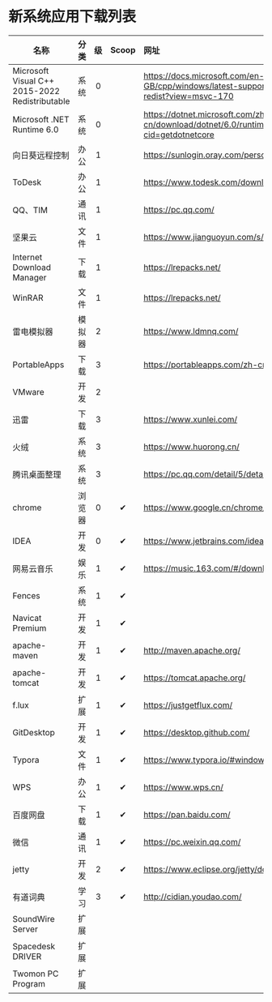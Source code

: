 # 新系统应用下载列表

| 名称                                           |  分类  |  级  | Scoop | 网址                                                         |
| ---------------------------------------------- | :----: | :--: | :---: | :----------------------------------------------------------- |
| Microsoft Visual C++ 2015-2022 Redistributable |  系统  |  0   |       | https://docs.microsoft.com/en-GB/cpp/windows/latest-supported-vc-redist?view=msvc-170 |
| Microsoft .NET Runtime 6.0                     |  系统  |  0   |       | https://dotnet.microsoft.com/zh-cn/download/dotnet/6.0/runtime?cid=getdotnetcore |
| 向日葵远程控制                                 |  办公  |  1   |       | https://sunlogin.oray.com/personal/                          |
| ToDesk                                         |  办公  |  1   |       | https://www.todesk.com/download.html                         |
| QQ、TIM                                        |  通讯  |  1   |       | https://pc.qq.com/                                           |
| 坚果云                                         |  文件  |  1   |       | https://www.jianguoyun.com/s/downloads                       |
| Internet Download Manager                      |  下载  |  1   |       | https://lrepacks.net/                                        |
| WinRAR                                         |  文件  |  1   |       | https://lrepacks.net/                                        |
| 雷电模拟器                                     | 模拟器 |  2   |       | https://www.ldmnq.com/                                       |
| PortableApps                                   |  下载  |  3   |       | https://portableapps.com/zh-cn                               |
| VMware                                         |  开发  |  2   |       |                                                              |
| 迅雷                                           |  下载  |  3   |       | https://www.xunlei.com/                                      |
| 火绒                                           |  系统  |  3   |       | https://www.huorong.cn/                                      |
| 腾讯桌面整理                                   |  系统  |  3   |       | https://pc.qq.com/detail/5/detail_23125.html                 |
| chrome                                         | 浏览器 |  0   |   ✔   | https://www.google.cn/chrome/                                |
| IDEA                                           |  开发  |  0   |   ✔   | https://www.jetbrains.com/idea/                              |
| 网易云音乐                                     |  娱乐  |  1   |   ✔   | https://music.163.com/#/download                             |
| Fences                                         |  系统  |  1   |   ✔   |                                                              |
| Navicat Premium                                |  开发  |  1   |   ✔   |                                                              |
| apache-maven                                   |  开发  |  1   |   ✔   | http://maven.apache.org/                                     |
| apache-tomcat                                  |  开发  |  1   |   ✔   | https://tomcat.apache.org/                                   |
| f.lux                                          |  扩展  |  1   |   ✔   | https://justgetflux.com/                                     |
| GitDesktop                                     |  开发  |  1   |   ✔   | https://desktop.github.com/                                  |
| Typora                                         |  文件  |  1   |   ✔   | https://www.typora.io/#windows                               |
| WPS                                            |  办公  |  1   |   ✔   | https://www.wps.cn/                                          |
| 百度网盘                                       |  下载  |  1   |   ✔   | https://pan.baidu.com/                                       |
| 微信                                           |  通讯  |  1   |   ✔   | https://pc.weixin.qq.com/                                    |
| jetty                                          |  开发  |  2   |   ✔   | https://www.eclipse.org/jetty/download.html                  |
| 有道词典                                       |  学习  |  3   |   ✔   | http://cidian.youdao.com/                                    |
| SoundWire Server                               |  扩展  |      |       |                                                              |
| Spacedesk DRIVER                               |  扩展  |      |       |                                                              |
| Twomon PC Program                              |  扩展  |      |       |                                                              |
